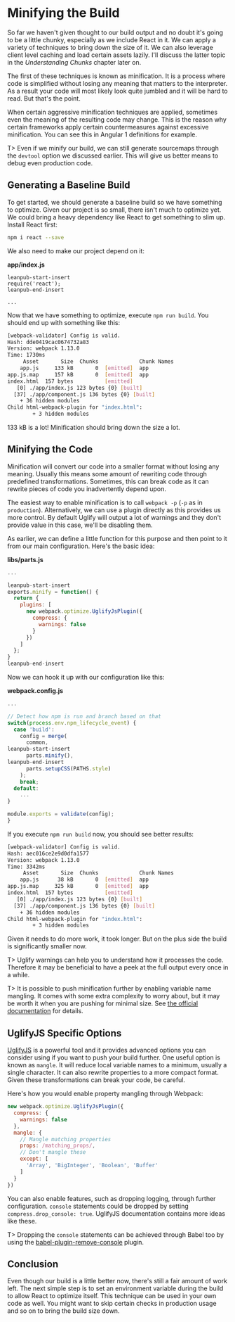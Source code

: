 # Minifying the Build

So far we haven't given thought to our build output and no doubt it's going to be a little chunky, especially as we include React in it. We can apply a variety of techniques to bring down the size of it. We can also leverage client level caching and load certain assets lazily. I'll discuss the latter topic in the *Understanding Chunks* chapter later on.

The first of these techniques is known as minification. It is a process where code is simplified without losing any meaning that matters to the interpreter. As a result your code will most likely look quite jumbled and it will be hard to read. But that's the point.

When certain aggressive minification techniques are applied, sometimes even the meaning of the resulting code may change. This is the reason why certain frameworks apply certain countermeasures against excessive minification. You can see this in Angular 1 definitions for example.

T> Even if we minify our build, we can still generate sourcemaps through the `devtool` option we discussed earlier. This will give us better means to debug even production code.

## Generating a Baseline Build

To get started, we should generate a baseline build so we have something to optimize. Given our project is so small, there isn't much to optimize yet. We could bring a heavy dependency like React to get something to slim up. Install React first:

```bash
npm i react --save
```

We also need to make our project depend on it:

**app/index.js**

```
leanpub-start-insert
require('react');
leanpub-end-insert

...
```

Now that we have something to optimize, execute `npm run build`. You should end up with something like this:

```bash
[webpack-validator] Config is valid.
Hash: dde0419cac0674732a83
Version: webpack 1.13.0
Time: 1730ms
     Asset       Size  Chunks             Chunk Names
    app.js     133 kB       0  [emitted]  app
app.js.map     157 kB       0  [emitted]  app
index.html  157 bytes          [emitted]
   [0] ./app/index.js 123 bytes {0} [built]
  [37] ./app/component.js 136 bytes {0} [built]
    + 36 hidden modules
Child html-webpack-plugin for "index.html":
        + 3 hidden modules
```

133 kB is a lot! Minification should bring down the size a lot.

## Minifying the Code

Minification will convert our code into a smaller format without losing any meaning. Usually this means some amount of rewriting code through predefined transformations. Sometimes, this can break code as it can rewrite pieces of code you inadvertently depend upon.

The easiest way to enable minification is to call `webpack -p` (`-p` as in `production`). Alternatively, we can use a plugin directly as this provides us more control. By default Uglify will output a lot of warnings and they don't provide value in this case, we'll be disabling them.

As earlier, we can define a little function for this purpose and then point to it from our main configuration. Here's the basic idea:

**libs/parts.js**

```javascript
...

leanpub-start-insert
exports.minify = function() {
  return {
    plugins: [
      new webpack.optimize.UglifyJsPlugin({
        compress: {
          warnings: false
        }
      })
    ]
  };
}
leanpub-end-insert
```

Now we can hook it up with our configuration like this:

**webpack.config.js**

```javascript
...

// Detect how npm is run and branch based on that
switch(process.env.npm_lifecycle_event) {
  case 'build':
    config = merge(
      common,
leanpub-start-insert
      parts.minify(),
leanpub-end-insert
      parts.setupCSS(PATHS.style)
    );
    break;
  default:
    ...
}

module.exports = validate(config);
}
```

If you execute `npm run build` now, you should see better results:

```bash
[webpack-validator] Config is valid.
Hash: aec016ce2e9d0dfa1577
Version: webpack 1.13.0
Time: 3342ms
     Asset       Size  Chunks             Chunk Names
    app.js      38 kB       0  [emitted]  app
app.js.map     325 kB       0  [emitted]  app
index.html  157 bytes          [emitted]
   [0] ./app/index.js 123 bytes {0} [built]
  [37] ./app/component.js 136 bytes {0} [built]
    + 36 hidden modules
Child html-webpack-plugin for "index.html":
        + 3 hidden modules
```

Given it needs to do more work, it took longer. But on the plus side the build is significantly smaller now.

T> Uglify warnings can help you to understand how it processes the code. Therefore it may be beneficial to have a peek at the full output every once in a while.

T> It is possible to push minification further by enabling variable name mangling. It comes with some extra complexity to worry about, but it may be worth it when you are pushing for minimal size. See [the official documentation](https://webpack.github.io/docs/list-of-plugins.html#uglifyjsplugin) for details.

## UglifyJS Specific Options

[UglifyJS](http://lisperator.net/uglifyjs/) is a powerful tool and it provides advanced options you can consider using if you want to push your build further. One useful option is known as `mangle`. It will reduce local variable names to a minimum, usually a single character. It can also rewrite properties to a more compact format. Given these transformations can break your code, be careful.

Here's how you would enable property mangling through Webpack:

```javascript
new webpack.optimize.UglifyJsPlugin({
  compress: {
    warnings: false
  },
  mangle: {
    // Mangle matching properties
    props: /matching_props/,
    // Don't mangle these
    except: [
      'Array', 'BigInteger', 'Boolean', 'Buffer'
    ]
  }
})
```

You can also enable features, such as dropping logging, through further configuration. `console` statements could be dropped by setting `compress.drop_console: true`. UglifyJS documentation contains more ideas like these.

T> Dropping the `console` statements can be achieved through Babel too by using the [babel-plugin-remove-console](https://www.npmjs.com/package/babel-plugin-remove-console) plugin.

## Conclusion

Even though our build is a little better now, there's still a fair amount of work left. The next simple step is to set an environment variable during the build to allow React to optimize itself. This technique can be used in your own code as well. You might want to skip certain checks in production usage and so on to bring the build size down.
